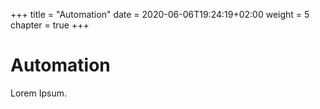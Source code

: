 +++
title = "Automation"
date = 2020-06-06T19:24:19+02:00
weight = 5
chapter = true
+++

# Automation

Lorem Ipsum.